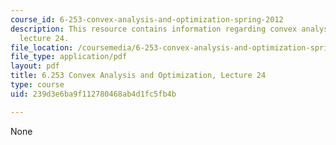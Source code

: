 ```yaml
---
course_id: 6-253-convex-analysis-and-optimization-spring-2012
description: This resource contains information regarding convex analysis and optimization,
  lecture 24.
file_location: /coursemedia/6-253-convex-analysis-and-optimization-spring-2012/239d3e6ba9f112780468ab4d1fc5fb4b_MIT6_253S12_lec24.pdf
file_type: application/pdf
layout: pdf
title: 6.253 Convex Analysis and Optimization, Lecture 24
type: course
uid: 239d3e6ba9f112780468ab4d1fc5fb4b

---
```

None